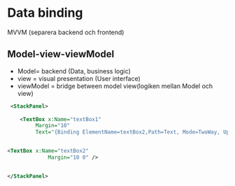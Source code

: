 # Data binding
MVVM
(separera backend och frontend)

## Model-view-viewModel

* Model= backend (Data, business logic)
* view = visual presentation (User interface)
* viewModel = bridge between model view(logiken mellan Model och view)

```XML
 <StackPanel>
    
    <TextBox x:Name="textBox1"
         Margin="10" 
         Text="{Binding ElementName=textBox2,Path=Text, Mode=TwoWay, UpdateSourceTrigger=PropertyChanged}"/>


<TextBox x:Name="textBox2"
             Margin="10 0" />


</StackPanel>
```

